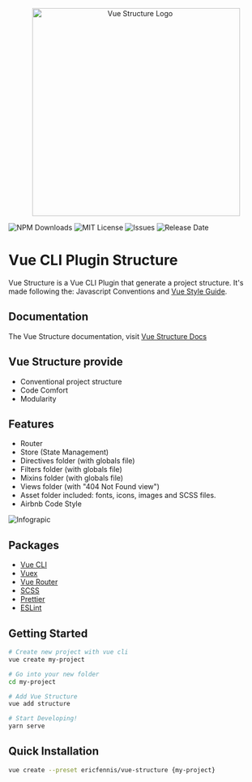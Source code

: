 <p align=center><img width="410" src="https://ericfennis.github.io/vue-cli-plugin-structure/logo-text.svg" alt="Vue Structure Logo"></p>

![NPM Downloads](https://img.shields.io/npm/dw/vue-cli-plugin-structure.svg?style=popout)
![MIT License](https://img.shields.io/github/license/ericfennis/vue-cli-plugin-structure.svg?style=popout)
![Issues](https://img.shields.io/github/issues/ericfennis/vue-cli-plugin-structure.svg?style=popout)
![Release Date](https://img.shields.io/github/release-date/ericfennis/vue-cli-plugin-structure.svg?label=Last%20Release&style=popout)

# Vue CLI Plugin Structure

Vue Structure is a Vue CLI Plugin that generate a project structure. It's made following the: Javascript Conventions and [Vue Style Guide](https://vuejs.org/v2/style-guide/).

## Documentation

The Vue Structure documentation, visit [Vue Structure Docs](https://ericfennis.github.io/vue-cli-plugin-structure/)

## Vue Structure provide

* Conventional project structure
* Code Comfort
* Modularity

## Features

* Router
* Store (State Management)
* Directives folder (with globals file)
* Filters folder (with globals file)
* Mixins folder (with globals file)
* Views folder (with "404 Not Found view")
* Asset folder included: fonts, icons, images and SCSS files.
* Airbnb Code Style

![Infograpic](https://ericfennis.github.io/vue-cli-plugin-structure/infographic.svg)

## Packages

* [Vue CLI](https://cli.vuejs.org/)
* [Vuex](https://github.com/vuejs/vuex)
* [Vue Router](https://github.com/vuejs/vue-router)
* [SCSS](https://github.com/sass/sass)
* [Prettier](https://prettier.io/)
* [ESLint](https://eslint.org/)

## Getting Started

```bash
# Create new project with vue cli
vue create my-project
```

```bash
# Go into your new folder
cd my-project
```

```bash
# Add Vue Structure
vue add structure
```

```bash
# Start Developing!
yarn serve
```

## Quick Installation

``` sh
vue create --preset ericfennis/vue-structure {my-project}
```